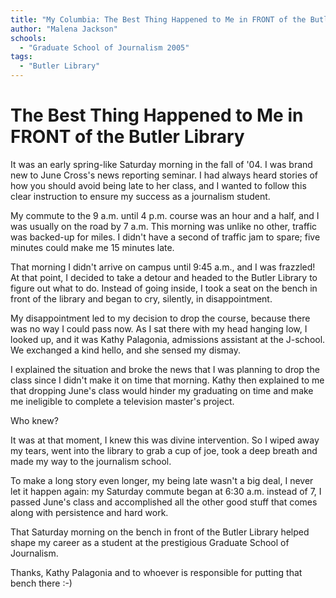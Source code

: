 ```yaml
---
title: "My Columbia: The Best Thing Happened to Me in FRONT of the Butler Library"
author: "Malena Jackson"
schools:
  - "Graduate School of Journalism 2005"
tags:
  - "Butler Library"
---
```


# The Best Thing Happened to Me in FRONT of the Butler Library

It was an early spring-like Saturday morning in the fall of '04.  I was brand new to June Cross's news reporting seminar.  I had always heard stories of how you should avoid being late to her class, and I wanted to follow this clear instruction to ensure my success as a journalism student.

My commute to the 9 a.m. until 4 p.m. course was an hour and a half, and I was usually on the road by 7 a.m. This morning was unlike no other, traffic was backed-up for miles.  I didn't have a second of traffic jam to spare; five minutes could make me 15 minutes late.

That morning I didn't arrive on campus until 9:45 a.m., and I was frazzled!  At that point, I decided to take a detour and headed to the Butler Library to figure out what to do.  Instead of going inside, I took a seat on the bench in front of the library and began to cry, silently, in disappointment.

My disappointment led to my decision to drop the course, because there was no way I could pass now.  As I sat there with my head hanging low, I looked up, and it was Kathy Palagonia, admissions assistant at the J-school.  We exchanged a kind hello, and she sensed my dismay.

I explained the situation and broke the news that I was planning to drop the class since I didn't make it on time that morning.  Kathy then explained to me that dropping June's class would hinder my graduating on time and make me ineligible to complete a television master's project.

Who knew?

It was at that moment, I knew this was divine intervention.  So I wiped away my tears, went into the library to grab a cup of joe, took a deep breath and made my way to the journalism school.

To make a long story even longer, my being late wasn't a big deal, I never let it happen again: my Saturday commute began at 6:30 a.m. instead of 7, I passed June's class and accomplished all the other good stuff that comes along with persistence and hard work.

That Saturday morning on the bench in front of the Butler Library helped shape my career as a student at the prestigious Graduate School of Journalism.

Thanks, Kathy Palagonia and to whoever is responsible for putting that bench there :-)
